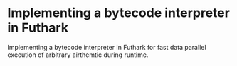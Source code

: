 # Implementing a bytecode interpreter in Futhark

Implementing a bytecode interpreter in Futhark for fast data parallel execution
of arbitrary airthemtic during runtime.
